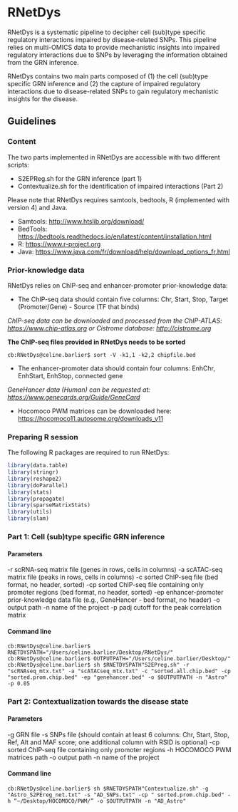 # RNetDys

RNetDys is a systematic pipeline to decipher cell (sub)type specific regulatory interactions impaired by disease-related SNPs. This pipeline relies on multi-OMICS data to provide mechanistic insights into impaired regulatory interactions due to SNPs by leveraging the information obtained from the GRN inference. 

RNetDys contains two main parts composed of (1) the cell (sub)type specific GRN inference and (2) the capture of impaired regulatory interactions due to disease-related SNPs to gain regulatory mechanistic insights for the disease.

## Guidelines

### Content
The two parts implemented in RNetDys are accessible with two different scripts:

-	S2EPReg.sh for the GRN inference (part 1)
-	Contextualize.sh for the identification of impaired interactions (Part 2)

Please note that RNetDys requires samtools, bedtools, R (implemented with version 4) and Java.

-	Samtools: http://www.htslib.org/download/
-	BedTools: https://bedtools.readthedocs.io/en/latest/content/installation.html
-	R: https://www.r-project.org
-	Java: https://www.java.com/fr/download/help/download_options_fr.html

### Prior-knowledge data

RNetDys relies on ChIP-seq and enhancer-promoter prior-knowledge data:

- The ChIP-seq data should contain five columns: Chr, Start, Stop, Target (Promoter/Gene) - Source (TF that binds)

*ChIP-seq data can be downloaded and processed from the ChIP-ATLAS: https://www.chip-atlas.org or Cistrome database: http://cistrome.org*

**The ChIP-seq files provided in RNetDys needs to be sorted**
```console
cb:RNetDys@celine.barlier$ sort -V -k1,1 -k2,2 chipfile.bed
```

- The enhancer-promoter data should contain four columns: EnhChr, EnhStart, EnhStop, connected gene

*GeneHancer data (Human) can be requested at: https://www.genecards.org/Guide/GeneCard*

- Hocomoco PWM matrices can be downloaded here: https://hocomoco11.autosome.org/downloads_v11

### Preparing R session

The following R packages are required to run RNetDys:

```r
library(data.table)
library(stringr)
library(reshape2)
library(doParallel)
library(stats)
library(propagate)
library(sparseMatrixStats)
library(utils)
library(slam)
```

### Part 1: Cell (sub)type specific GRN inference

#### Parameters

-r scRNA-seq matrix file (genes in rows, cells in columns)
-a scATAC-seq matrix file (peaks in rows, cells in columns)
-c sorted ChIP-seq file (bed format, no header, sorted)
-cp sorted ChIP-seq file containing only promoter regions (bed format, no header, sorted)
-ep enhancer-promoter prior-knowledge data file (e.g., GeneHancer - bed format, no header)
-o output path 
-n name of the project 
-p padj cutoff for the peak correlation matrix

#### Command line

```console
cb:RNetDys@celine.barlier$ RNETDYSPATH="/Users/celine.barlier/Desktop/RNetDys/"
cb:RNetDys@celine.barlier$ OUTPUTPATH="/Users/celine.barlier/Desktop/"
cb:RNetDys@celine.barlier$ sh $RNETDYSPATH"S2EPreg.sh" -r "scRNAseq_mtx.txt" -a "scATACseq_mtx.txt" -c "sorted.all.chip.bed" -cp "sorted.prom.chip.bed" -ep "genehancer.bed" -o $OUTPUTPATH -n "Astro" -p 0.05
```

### Part 2: Contextualization towards the disease state

#### Parameters

-g GRN file 
-s SNPs file (should contain at least 6 columns: Chr, Start, Stop, Ref, Alt and MAF score; one additional column with RSID is optional) 
-cp sorted ChIP-seq file containing only promoter regions
-h HOCOMOCO PWM matrices path 
-o output path 
-n name of the project 

#### Command line

```console
cb:RNetDys@celine.barlier$ sh $RNETDYSPATH"Contextualize.sh" -g "Astro_S2PEreg_net.txt" -s "AD_SNPs.txt" -cp " sorted.prom.chip.bed" -h “~/Desktop/HOCOMOCO/PWM/” -o $OUTPUTPATH -n "AD_Astro"
```


